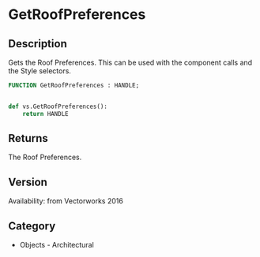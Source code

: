# GetRoofPreferences

## Description
Gets the Roof Preferences. This can be used with the component calls and the Style selectors.

```pascal
FUNCTION GetRoofPreferences : HANDLE;
```

```python

def vs.GetRoofPreferences():
    return HANDLE
```

## Returns
The Roof Preferences.

## Version
Availability: from Vectorworks 2016
## Category
* Objects - Architectural

